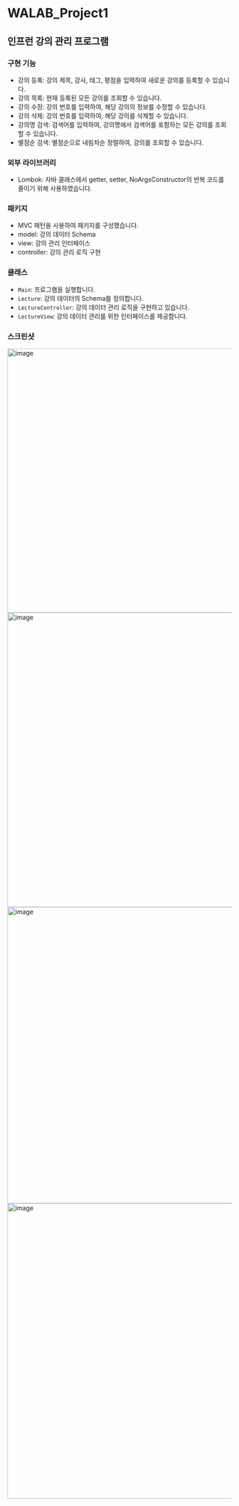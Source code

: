 # WALAB_Project1

## 인프런 강의 관리 프로그램

### 구현 기능
- 강의 등록: 강의 제목, 강사, 태그, 평점을 입력하여 새로운 강의를 등록할 수 있습니다.
- 강의 목록: 현재 등록된 모든 강의를 조회할 수 있습니다.
- 강의 수정: 강의 번호를 입력하여, 해당 강의의 정보를 수정할 수 있습니다.
- 강의 삭제: 강의 번호를 입력하여, 해당 강의를 삭제할 수 있습니다.
- 강의명 검색: 검색어를 입력하여, 강의명에서 검색어를 포함하는 모든 강의를 조회할 수 있습니다.
- 별점순 검색: 별점순으로 내림차순 정렬하여, 강의를 조회할 수 있습니다.

### 외부 라이브러리
- Lombok: 자바 클래스에서 getter, setter, NoArgsConstructor의 반복 코드를 줄이기 위해 사용하였습니다.

### 패키지
- MVC 패턴을 사용하여 패키지를 구성했습니다.
- model: 강의 데이터 Schema
- view: 강의 관리 인터페이스
- controller: 강의 관리 로직 구현

### 클래스
- `Main`: 프로그램을 실행합니다.
- `Lecture`: 강의 데이터의 Schema를 정의합니다.
- `LectureController`: 강의 데이터 관리 로직을 구현하고 있습니다.
- `LectureView`: 강의 데이터 관리를 위한 인터페이스를 제공합니다.

### 스크린샷
<img width="593" alt="image" src="https://github.com/eunoia-jason/WALAB_Project1/assets/62330979/a5af0613-9c75-444f-8c66-9843d55d58e8">
<img width="661" alt="image" src="https://github.com/eunoia-jason/WALAB_Project1/assets/62330979/4ed8eec1-5fe0-4a4b-9107-c5710049e8a5">
<img width="665" alt="image" src="https://github.com/eunoia-jason/WALAB_Project1/assets/62330979/7b3a1ffa-b38f-45c7-ba1e-3db9a77fe3e6">
<img width="663" alt="image" src="https://github.com/eunoia-jason/WALAB_Project1/assets/62330979/696f75fa-9d47-4581-9d7a-2b9418cffb3f">
